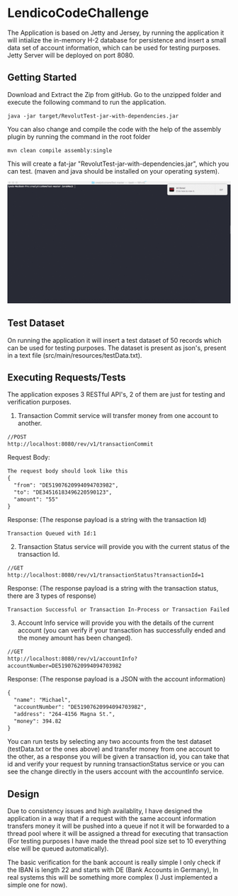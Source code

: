 # LendicoCodeChallenge

The Application is based on Jetty and Jersey, by running the application it will intialize the in-memory H-2 database for persistence and insert a small data set of account information, which can be used for testing purposes. Jetty Server will be deployed on port 8080. 

## Getting Started

Download and Extract the Zip from gitHub. Go to the unzipped folder and execute the following command to run the application.

```
java -jar target/RevolutTest-jar-with-dependencies.jar
```

You can also change and compile the code with the help of the assembly plugin by running the command in the root folder

```
mvn clean compile assembly:single
```

This will create a fat-jar "RevolutTest-jar-with-dependencies.jar", which you can test. (maven and java should be installed on your operating system).

![](media/execute.gif)

## Test Dataset

On running the application it will insert a test dataset of 50 records which can be used for testing purposes. The dataset is present as json's, present in a text file (src/main/resources/testData.txt).

## Executing Requests/Tests

The application exposes 3 RESTful API's, 2 of them are just for testing and verification purposes.

1. Transaction Commit service will transfer money from one account to another. 
```
//POST
http://localhost:8080/rev/v1/transactionCommit
```
Request Body:
```
The request body should look like this
{
  "from": "DE51907620994094703982",
  "to": "DE34516183496220590123",
  "amount": "55"
}
```
Response: (The response payload is a string with the transaction Id)
```
Transaction Queued with Id:1
```


2. Transaction Status service will provide you with the current status of the transaction Id.
```
//GET
http://localhost:8080/rev/v1/transactionStatus?transactionId=1
```
Response: (The response payload is a string with the transaction status, there are 3 types of response)
```
Transaction Successful or Transaction In-Process or Transaction Failed
```


3. Account Info service will provide you with the details of the current account (you can verify if your transaction has successfully ended and the money amount has been changed).
```
//GET
http://localhost:8080/rev/v1/accountInfo?accountNumber=DE51907620994094703982
```
Response: (The response payload is a JSON with the account information)
```
{
  "name": "Michael",
  "accountNumber": "DE51907620994094703982",
  "address": "264-4156 Magna St.",
  "money": 394.82
}
```

You can run tests by selecting any two accounts from the test dataset (testData.txt or the ones above) and transfer money from one account to the other, as a response you will be given a transaction id, you can take that id and verify your request by running transactionStatus service or you can see the change directly in the users account with the accountInfo service.

## Design

Due to consistency issues and high availablity, I have designed the application in a way that if a request with the same account information transfers money it will be pushed into a queue if not it will be forwarded to a thread pool where it will be assigned a thread for executing that transaction (For testing purposes I have made the thread pool size set to 10 everything else will be queued automatically). 

The basic verification for the bank account is really simple I only check if the IBAN is length 22 and starts with DE (Bank Accounts in Germany), In real systems this will be something more complex (I Just implemented a simple one for now).




